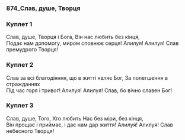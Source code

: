 ### 874_Слав, душе, Творця
### Куплет 1
Слав, душе, Творця і Бога, Він нас любить без кінця, <br/>Подає нам допомогу, миром сповнює серця! Алилуя! Алилуя! Слав премудрого Творця!
### Куплет 2
Слав за всі благодіяння, що в житті являє Бог, За полегшення в стражданнях<br/>Під час горя і тривог! Алилуя! Алилуя! Слав, бо вічно славен Бог!
### Куплет 3
Слав, душе, Того, Хто любить Нас без міри, без кінця,<br/>Він прощає і приймає, і дає нам дар життя! Алилуя! Алилуя! Слав небесного Творця!

